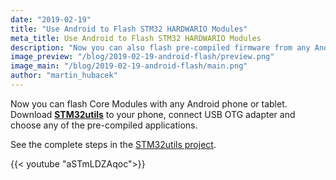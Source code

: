 ```yaml
---
date: "2019-02-19"
title: "Use Android to Flash STM32 HARDWARIO Modules"
meta_title: Use Android to Flash STM32 HARDWARIO Modules
description: "Now you can also flash pre-compiled firmware from any Android device with OTG USB support."
image_preview: "/blog/2019-02-19-android-flash/preview.png"
image_main: "/blog/2019-02-19-android-flash/main.png"
author: "martin_hubacek"
---
```


Now you can flash Core Modules with any Android phone or tablet. Download [**STM32utils**](https://play.google.com/store/apps/details?id=com.martinloren.stm32utils&hl=cs) to your phone, connect USB OTG adapter and choose any of the pre-compiled applications.

See the complete steps in the [STM32utils project](https://www.hackster.io/hubmartin/use-android-to-flash-stm32-bigclown-modules-3e03ee).

{{< youtube "aSTmLDZAqoc">}}
